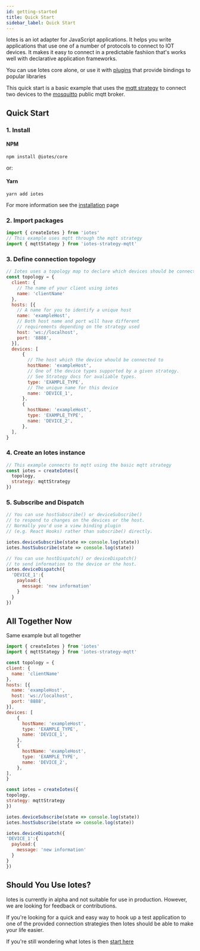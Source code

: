 ```yaml
---
id: getting-started
title: Quick Start
sidebar_label: Quick Start
---
```


Iotes is an iot adapter for JavaScript applications. It helps you write applications that use one of a number of protocols to connect to IOT devices. It makes it easy to connect in a predictable fashiion that's works well with declarative application frameworks.

You can use Iotes core alone, or use it with [plugins](/docs/introduction/core-concepts#plugins) that provide bindings to popular libraries 

This quick start is a basic example that uses the [mqtt strategy](/docs/strategies/mqtt) to connect two devices to the [mosquitto](mosquitto.org) public mqtt broker.

## Quick Start

### 1. Install

#### NPM

```
npm install @iotes/core
```

or:

#### Yarn

```
yarn add iotes
```

For more information see the [installation](./installation) page

### 2. Import packages

```javascript
import { createIotes } from 'iotes'
// This example uses mqtt through the mqtt strategy
import { mqttStategy } from 'iotes-strategy-mqtt' 
```

### 3. Define connection topology

```javascript
// Iotes uses a topology map to declare which devices should be connected
const topology = {
  client: { 
    // The name of your client using iotes
    name: 'clientName' 
  }, 
  hosts: [{
    // A name for you to identify a unique host
    name: 'exampleHost', 
    // Both host name and port will have different 
    // requirements depending on the strategy used
    host: 'ws://localhost', 
    port: '8888', 
  }], 
  devices: [
      {
        // The host which the device whould be connected to
        hostName: 'exampleHost',
        // One of the device types supported by a given strategy. 
        // See Strategy docs for avaliable types.
        type: 'EXAMPLE_TYPE', 
        // The unique name for this device
        name: 'DEVICE_1', 
      },
      {
        hostName: 'exampleHost',
        type: 'EXAMPLE_TYPE',
        name: 'DEVICE_2', 
      },
  ],
}
```

### 4. Create an Iotes instance 

```javascript
// This example connects to mqtt using the basic mqtt strategy
const iotes = createIotes({
  topology, 
  strategy: mqttStrategy
}) 
```

### 5. Subscribe and Dispatch

```javascript
// You can use hostSubscribe() or deviceSubscribe() 
// to respond to changes on the devices or the host.
// Normally you'd use a view binding plugin 
// (e.g. React Hooks) rather than subscribe() directly.

iotes.deviceSubscribe(state => console.log(state))
iotes.hostSubscribe(state => console.log(state))

// You can use hostDispatch() or deviceDispatch() 
// to send information to the device or the host.
iotes.deviceDispatch({
  'DEVICE_1':{  
    payload:{
      message: 'new information'
    }
  }
})

```

## All Together Now
  Same example but all together

  ```javascript
  import { createIotes } from 'iotes'
  import { mqttStategy } from 'iotes-strategy-mqtt' 

  const topology = {
  client: { 
    name: 'clientName' 
  }, 
  hosts: [{
    name: 'exampleHost', 
    host: 'ws://localhost', 
    port: '8888', 
  }], 
  devices: [
      {
        hostName: 'exampleHost',
        type: 'EXAMPLE_TYPE', 
        name: 'DEVICE_1', 
      },
      {
        hostName: 'exampleHost',
        type: 'EXAMPLE_TYPE',
        name: 'DEVICE_2', 
      },
  ],
}

const iotes = createIotes({
  topology, 
  strategy: mqttStrategy
}) 

iotes.deviceSubscribe(state => console.log(state))
iotes.hostSubscribe(state => console.log(state))

iotes.deviceDispatch({
  'DEVICE_1':{  
    payload:{
      message: 'new information'
    }
  }
})
```

## Should You Use Iotes?

Iotes is currently in alpha and not suitable for use in production. However, we are looking for feedback or contributions.

If you're looking for a quick and easy way to hook up a test application to one of the provided connection strategies then Iotes should be able to make your life easier.

If you're still wondering what Iotes is then [start here](/docs/introduction/what-is-iotes)

